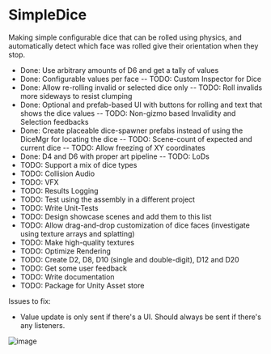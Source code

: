 # SimpleDice
Making simple configurable dice that can be rolled using physics, and automatically detect which face was rolled give their orientation when they stop.
- Done: Use arbitrary amounts of D6 and get a tally of values
- Done: Configurable values per face
 -- TODO: Custom Inspector for Dice 
- Done: Allow re-rolling invalid or selected dice only
 -- TODO: Roll invalids more sideways to resist clumping  
- Done: Optional and prefab-based UI with buttons for rolling and text that shows the dice values
 -- TODO: Non-gizmo based Invalidity and Selection feedbacks
- Done: Create placeable dice-spawner prefabs instead of using the DiceMgr for locating the dice
 -- TODO: Scene-count of expected and current dice 
 -- TODO: Allow freezing of XY coordinates
- Done: D4 and D6 with proper art pipeline
 -- TODO: LoDs
- TODO: Support a mix of dice types
- TODO: Collision Audio
- TODO: VFX
- TODO: Results Logging
- TODO: Test using the assembly in a different project
- TODO: Write Unit-Tests
- TODO: Design showcase scenes and add them to this list
- TODO: Allow drag-and-drop customization of dice faces (investigate using texture arrays and splatting)
- TODO: Make high-quality textures
- TODO: Optimize Rendering
- TODO: Create D2, D8, D10 (single and double-digit), D12 and D20
- TODO: Get some user feedback
- TODO: Write documentation
- TODO: Package for Unity Asset store

Issues to fix:
- Value update is only sent if there's a UI. Should always be sent if there's any listeners.  

![image](https://user-images.githubusercontent.com/46853782/126779353-1aa70b7a-38f5-4f44-9ad2-a6aa6c61a776.png)
